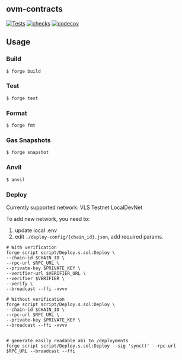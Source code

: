## ovm-contracts

[![Tests](https://github.com/webisopen/ovm-contracts/actions/workflows/test.yml/badge.svg)](https://github.com/webisopen/ovm-contracts/actions/workflows/test.yml)
[![checks](https://github.com/webisopen/ovm-contracts/actions/workflows/checks.yml/badge.svg)](https://github.com/webisopen/ovm-contracts/actions/workflows/checks.yml)
[![codecov](https://codecov.io/gh/webisopen/ovm-contracts/graph/badge.svg?token=Q0GMj4Epjx)](https://codecov.io/gh/webisopen/ovm-contracts)


## Usage

### Build

```shell
$ forge build
```

### Test

```shell
$ forge test
```

### Format

```shell
$ forge fmt
```

### Gas Snapshots

```shell
$ forge snapshot
```

### Anvil

```shell
$ anvil
```

### Deploy

Currently supported network:
VLS Testnet
LocalDevNet

To add new network, you need to:
1. update local .env
2. edit `./deploy-config/{chain_id}.json`, add required params.

```shell
# With verification
forge script script/Deploy.s.sol:Deploy \
--chain-id $CHAIN_ID \
--rpc-url $RPC_URL \
--private-key $PRIVATE_KEY \
--verifier-url $VERIFIER_URL \
--verifier $VERIFIER \
--verify \
--broadcast --ffi -vvvv

# Without verification
forge script script/Deploy.s.sol:Deploy \
--chain-id $CHAIN_ID \
--rpc-url $RPC_URL \
--private-key $PRIVATE_KEY \
--broadcast --ffi -vvvv


# generate easily readable abi to /deployments
forge script script/Deploy.s.sol:Deploy --sig 'sync()' --rpc-url $RPC_URL --broadcast --ffi
```
